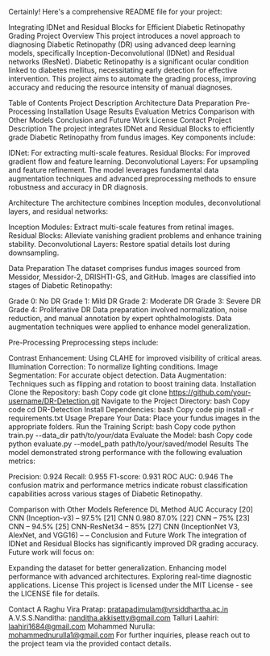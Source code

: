 
Certainly! Here's a comprehensive README file for your project:

Integrating IDNet and Residual Blocks for Efficient Diabetic Retinopathy Grading
Project Overview
This project introduces a novel approach to diagnosing Diabetic Retinopathy (DR) using advanced deep learning models, specifically Inception-Deconvolutional (IDNet) and Residual networks (ResNet). Diabetic Retinopathy is a significant ocular condition linked to diabetes mellitus, necessitating early detection for effective intervention. This project aims to automate the grading process, improving accuracy and reducing the resource intensity of manual diagnoses.

Table of Contents
Project Description
Architecture
Data Preparation
Pre-Processing
Installation
Usage
Results
Evaluation Metrics
Comparison with Other Models
Conclusion and Future Work
License
Contact
Project Description
The project integrates IDNet and Residual Blocks to efficiently grade Diabetic Retinopathy from fundus images. Key components include:

IDNet: For extracting multi-scale features.
Residual Blocks: For improved gradient flow and feature learning.
Deconvolutional Layers: For upsampling and feature refinement.
The model leverages fundamental data augmentation techniques and advanced preprocessing methods to ensure robustness and accuracy in DR diagnosis.

Architecture
The architecture combines Inception modules, deconvolutional layers, and residual networks:

Inception Modules: Extract multi-scale features from retinal images.
Residual Blocks: Alleviate vanishing gradient problems and enhance training stability.
Deconvolutional Layers: Restore spatial details lost during downsampling.

Data Preparation
The dataset comprises fundus images sourced from Messidor, Messidor-2, DRISHTI-GS, and GitHub. Images are classified into stages of Diabetic Retinopathy:

Grade 0: No DR
Grade 1: Mild DR
Grade 2: Moderate DR
Grade 3: Severe DR
Grade 4: Proliferative DR
Data preparation involved normalization, noise reduction, and manual annotation by expert ophthalmologists. Data augmentation techniques were applied to enhance model generalization.

Pre-Processing
Preprocessing steps include:

Contrast Enhancement: Using CLAHE for improved visibility of critical areas.
Illumination Correction: To normalize lighting conditions.
Image Segmentation: For accurate object detection.
Data Augmentation: Techniques such as flipping and rotation to boost training data.
Installation
Clone the Repository:
bash
Copy code
git clone https://github.com/your-username/DR-Detection.git
Navigate to the Project Directory:
bash
Copy code
cd DR-Detection
Install Dependencies:
bash
Copy code
pip install -r requirements.txt
Usage
Prepare Your Data: Place your fundus images in the appropriate folders.
Run the Training Script:
bash
Copy code
python train.py --data_dir path/to/your/data
Evaluate the Model:
bash
Copy code
python evaluate.py --model_path path/to/your/saved/model
Results
The model demonstrated strong performance with the following evaluation metrics:

Precision: 0.924
Recall: 0.955
F1-score: 0.931
ROC AUC: 0.946
The confusion matrix and performance metrics indicate robust classification capabilities across various stages of Diabetic Retinopathy.


Comparison with Other Models
Reference	DL Method	AUC	Accuracy
[20]	CNN (Inception-v3)	–	97.5%
[21]	CNN	0.980	87.0%
[22]	CNN	–	75%
[23]	CNN	–	94.5%
[25]	CNN-ResNet34	–	85%
[27]	CNN (InceptionNet V3, AlexNet, and VGG16)	–	–
Conclusion and Future Work
The integration of IDNet and Residual Blocks has significantly improved DR grading accuracy. Future work will focus on:

Expanding the dataset for better generalization.
Enhancing model performance with advanced architectures.
Exploring real-time diagnostic applications.
License
This project is licensed under the MIT License - see the LICENSE file for details.

Contact
A Raghu Vira Pratap: pratapadimulam@vrsiddhartha.ac.in
A.V.S.S.Nanditha: nanditha.akkisetty@gmail.com
Talluri Laahiri: laahiri1684@gmail.com
Mohammed Nurulla: mohammednurulla1@gmail.com
For further inquiries, please reach out to the project team via the provided contact details.

